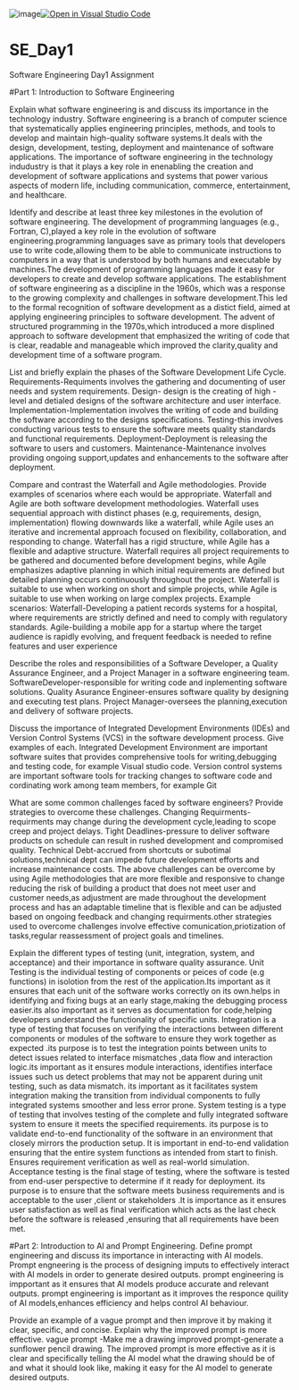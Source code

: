 ![image](https://github.com/user-attachments/assets/dadc0e87-58b2-4934-84a0-845033b60a3a)[![Open in Visual Studio Code](https://classroom.github.com/assets/open-in-vscode-2e0aaae1b6195c2367325f4f02e2d04e9abb55f0b24a779b69b11b9e10269abc.svg)](https://classroom.github.com/online_ide?assignment_repo_id=15571762&assignment_repo_type=AssignmentRepo)
# SE_Day1
Software Engineering Day1 Assignment

#Part 1: Introduction to Software Engineering

Explain what software engineering is and discuss its importance in the technology industry.
Software engineering is a branch of computer science that systematically applies engineering principles, methods, and tools to develop and maintain high-quality software systems.It deals with the design, development, testing, deployment and maintenance of software applications.
The importance of software engineering in the technology indudustry is that it plays a key role in enenabling the creation and development of software applications and systems that power various aspects of modern life, including communication, commerce, entertainment, and healthcare.

Identify and describe at least three key milestones in the evolution of software engineering.
 The development of programming languages (e.g., Fortran, C),played a key role in the evolution of software engineering.programming languages  save as primary tools that developers use to write code,allowing them to be able to communicate instructions to computers in a way that is understood by both humans and executable by machines.The development of programming languages made it easy for developers to create and develop software applications.
 The establishment of software engineering as a discipline in the 1960s, which was a response to the growing complexity and challenges in software development.This led to the formal recognition of software development as a distict field, aimed at applying engineering principles to software development.
 The advent of structured programming in the 1970s,which introduced a more  displined approach to software development that emphasized  the writing of code that is clear, readable and manageable which improved the clarity,quality and development time of a software program.

List and briefly explain the phases of the Software Development Life Cycle.
Requirements-Requiments involves the gathering and documenting of user needs and system requirements.
Design- design is the creating of high -level and detialed designs of the software architecture and user interface.
Implementation-Implementation involves the writing of code and building the software according to the designs specifications.
Testing-this involves conducting various tests to ensure the software meets quality standards and functional requirements.
Deployment-Deployment is releasing the software to users and customers.
Maintenance-Maintenance involves providing ongoing support,updates and enhancements to the software after deployment.

Compare and contrast the Waterfall and Agile methodologies. Provide examples of scenarios where each would be appropriate.
Waterfall and Agile are both software  development methodologies.
Waterfall uses sequential approach with distinct phases (e.g, requirements, design, implementation) flowing downwards like a waterfall, while Agile uses an iterative and incremental approach focused on flexibility, collaboration, and responding to change.
Waterfall has a rigid structure, while Agile has a flexible and adaptive structure.
Waterfall requires all project requirements to be gathered and documented before development begins, while Agile emphasizes adaptive planning in which initial requirements are defined but detailed planning occurs continuously throughout the project.
Waterfall is suitable to use when working on short and simple projects, while Agile is suitable to use when working on large complex projects.
Example scenarios:
Waterfall-Developing a patient records systems for a hospital, where requirements are strictly  defined and need to comply with regulatory standards.
Agile-building a mobile app for a startup where the target audience is rapidly evolving, and frequent feedback is needed to refine features and user experience

Describe the roles and responsibilities of a Software Developer, a Quality Assurance Engineer, and a Project Manager in a software engineering team.
SoftwareDeveloper-responsible for writing code and inplementing software solutions.
Quality Asurance Engineer-ensures software quality by designing and executing test plans.
Project Manager-oversees the planning,execution and delivery of software projects.

Discuss the importance of Integrated Development Environments (IDEs) and Version Control Systems (VCS) in the software development process. Give examples of each.
Integrated Development Environment are important software suites that provides comprehensive tools for writing,debugging and testing code, for example Visual studio code.
Version control systems are important software tools for tracking changes to software code and cordinating work among team members, for example Git

What are some common challenges faced by software engineers? Provide strategies to overcome these challenges.
Changing Requirments-requirments may change during the development cycle,leading to scope creep and project delays.
Tight Deadlines-pressure to deliver software products on schedule can result in rushed development and compromised quality.
Technical Debt-accrued from shortcuts or subotimal solutions,technical dept can impede future development efforts and increase maintenance costs.
The above challenges can be overcome by using Agile methodologies that are more flexible and responsive to change  reducing  the risk of building a product that does not meet user and customer needs,as adjustment are made throughout the development process and has an adaptable timeline that is flexible and can be adjusted based on ongoing feedback and changing requirments.other strategies used to overcome challenges involve effective comunication,priotization of tasks,regular reassessment of project goals and timelines.

Explain the different types of testing (unit, integration, system, and acceptance) and their importance in software quality assurance.
Unit Testing is the individual testing  of components or peices of code (e.g functions) in isolotion from the rest of the application.Its important as it ensures that each unit of the software works correctly on its own.helps in identifying and fixing  bugs at an early stage,making the debugging process easier.its  also important as it serves as documentation for code,helping developers understand the functionality of specific units.
Integration is a type of testing that focuses on verifying the interactions between different components or modules of the software to ensure they work together  as expected .its purpose is to test the integration points between units to detect issues related to interface mismatches ,data flow and interaction logic.its important  as it ensures module interactions, identifies interface issues such us detect problems that may not be apparent during unit testing, such as data mismatch. its important as it facilitates system integration  making the transition from individual components to fully integrated systems smoother and less error prone.
System testing is a type of testing that involves testing of the complete  and fully integrated software system to ensure it meets the specified requirements. its purpose is to validate end-to-end functionality of the software in an environment that closely mirrors the production setup. It is important in end-to-end validation ensuring that the entire system functions as intended from start to finish. Ensures requirement  verification as well as real-world simulation.
Acceptance testing is the final stage of testing, where the software is tested from end-user perspective to determine if it ready for deployment. its purpose is to ensure that the software  meets business requirements and is acceptable to the user ,client or stakeholders .It is  importance as it ensures user satisfaction as well as  final verification which acts as the last check before the  software is released ,ensuring that all requirements have been met.

#Part 2: Introduction to AI and Prompt Engineering.
Define prompt engineering and discuss its importance in interacting with AI models.
Prompt engneering is the process of designing imputs to effectively interact with AI models in order  to generate desired outputs.
prompt engineering is impportant as it ensures that AI models produce accurate and relevant outputs.
prompt engineering is important as it improves the responce quility of AI models,enhances efficiency and helps control  AI behaviour.

Provide an example of a vague prompt and then improve it by making it clear, specific, and concise. Explain why the improved prompt is more effective.
vague prompt -Make me a drawing
improved prompt-generate a sunflower pencil drawing.
The improved prompt is more effective as it is clear and specifically telling the  AI model what the drawing should be of and what it should look like, making it easy
for the AI model to generate  desired outputs.

